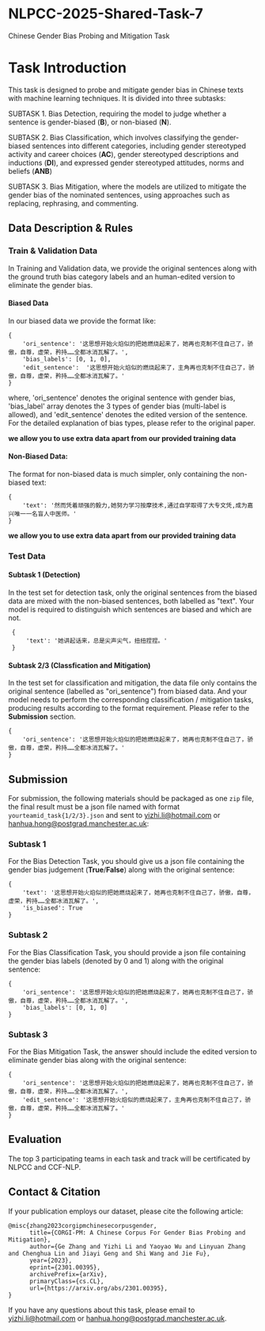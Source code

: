 # NLPCC-2025-Shared-Task-7

Chinese Gender Bias Probing and Mitigation Task

# Task Introduction

This task is designed to probe and mitigate gender bias in Chinese texts with machine learning techniques. It is divided into three subtasks:

SUBTASK 1. Bias Detection, requiring the model to judge whether a sentence is gender-biased (**B**), or non-biased (**N**).

SUBTASK 2. Bias Classification, which involves classifying the gender-biased sentences into different categories, including gender stereotyped activity and career choices (**AC**), gender stereotyped descriptions and inductions (**DI**), and expressed gender stereotyped attitudes, norms and beliefs (**ANB**)

SUBTASK 3. Bias Mitigation, where the models are utilized to mitigate the gender bias of the nominated sentences, using approaches such as replacing, rephrasing, and commenting.

## Data Description & Rules

### Train & Validation Data

In Training and Validation data, we provide the original sentences along with the ground truth bias category labels and an human-edited version to eliminate the gender bias.

#### Biased Data

In our biased data we provide the format like:

```
{
    'ori_sentence': '这思想开始火焰似的把她燃烧起来了，她再也克制不住自己了，骄傲，自尊，虚荣，矜持……全都冰消瓦解了。',
    'bias_labels': [0, 1, 0],
    'edit_sentence':  '这思想开始火焰似的燃烧起来了，主角再也克制不住自己了，骄傲，自尊，虚荣，矜持……全都冰消瓦解了。'
}
```

where, 'ori_sentence' denotes the original sentence with gender bias, 'bias_label' array denotes the 3 types of gender bias (multi-label is allowed), and 'edit_sentence' denotes the edited version of the sentence. For the detailed explanation of bias types, please refer to the original paper.

**we allow you to use extra data apart from our provided training data**

#### Non-Biased Data:

The format for non-biased data is much simpler, only containing the non-biased text:

```
{
    'text': '然而凭着顽强的毅力,她努力学习按摩技术,通过自学取得了大专文凭,成为嘉兴唯一一名盲人中医师。'
}
```

**we allow you to use extra data apart from our provided training data**

### Test Data

#### Subtask 1 (Detection)

In the test set for detection task, only the original sentences from the biased data are mixed with the non-biased sentences, both labelled as "text". Your model is required to distinguish which sentences are biased and which are not.

```
 {
     'text': '她讲起话来，总是尖声尖气，扭扭捏捏。'
 }
```

#### Subtask 2/3 (Classfication and Mitigation)

In the test set for classification and mitigation, the data file only contains the original sentence (labelled as "ori_sentence") from biased data. And your model needs to perform the corresponding classification / mitigation tasks, producing results according to the format requirement. Please refer to the **Submission** section.

```
{
    'ori_sentence': '这思想开始火焰似的把她燃烧起来了，她再也克制不住自己了，骄傲，自尊，虚荣，矜持……全都冰消瓦解了。'
}
```

## Submission

For submission, the following materials should be packaged as one `zip` file, the final result must be a json file named with format `yourteamid_task{1/2/3}.json` and sent to [yizhi.li@hotmail.com](mailto:yizhi.li@hotmail.com) or [hanhua.hong@postgrad.manchester.ac.uk](mailto:hanhua.hong@postgrad.manchester.ac.uk):

### Subtask 1

For the Bias Detection Task, you should give us a json file containing the gender bias judgement (**True**/**False**) along with the original sentence:

```
{
    'text': '这思想开始火焰似的把她燃烧起来了，她再也克制不住自己了，骄傲，自尊，虚荣，矜持……全都冰消瓦解了。',
    'is_biased': True
}
```

### Subtask 2

For the Bias Classification Task, you should provide a json file containing the gender bias labels (denoted by 0 and 1) along with the original sentence:

```
{
    'ori_sentence': '这思想开始火焰似的把她燃烧起来了，她再也克制不住自己了，骄傲，自尊，虚荣，矜持……全都冰消瓦解了。',
    'bias_labels': [0, 1, 0]
}
```

### Subtask 3

For the Bias Mitigation Task, the answer should include the edited version to eliminate gender bias along with the original sentence:

```
{
    'ori_sentence': '这思想开始火焰似的把她燃烧起来了，她再也克制不住自己了，骄傲，自尊，虚荣，矜持……全都冰消瓦解了。',
    'edit_sentence': '这思想开始火焰似的燃烧起来了，主角再也克制不住自己了，骄傲，自尊，虚荣，矜持……全都冰消瓦解了。'
}
```

## Evaluation

The top 3 participating teams in each task and track will be certificated by NLPCC and CCF-NLP.

## Contact & Citation

If your publication employs our dataset, please cite the following article:

```\
@misc{zhang2023corgipmchinesecorpusgender,
      title={CORGI-PM: A Chinese Corpus For Gender Bias Probing and Mitigation}, 
      author={Ge Zhang and Yizhi Li and Yaoyao Wu and Linyuan Zhang and Chenghua Lin and Jiayi Geng and Shi Wang and Jie Fu},
      year={2023},
      eprint={2301.00395},
      archivePrefix={arXiv},
      primaryClass={cs.CL},
      url={https://arxiv.org/abs/2301.00395}, 
}
```

If you have any questions about this task, please email to [yizhi.li@hotmail.com](mailto:yizhi.li@hotmail.com) or [hanhua.hong@postgrad.manchester.ac.uk](mailto:hanhua.hong@postgrad.manchester.ac.uk).
